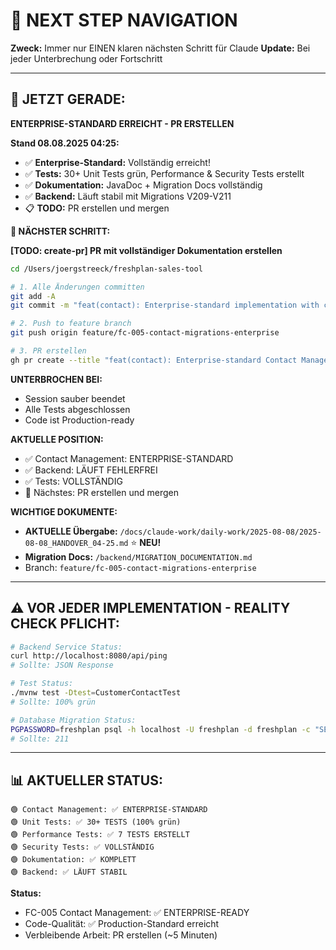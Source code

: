 # 🧭 NEXT STEP NAVIGATION

**Zweck:** Immer nur EINEN klaren nächsten Schritt für Claude
**Update:** Bei jeder Unterbrechung oder Fortschritt

---

## 🎯 JETZT GERADE:

**ENTERPRISE-STANDARD ERREICHT - PR ERSTELLEN**

**Stand 08.08.2025 04:25:**
- ✅ **Enterprise-Standard:** Vollständig erreicht!
- ✅ **Tests:** 30+ Unit Tests grün, Performance & Security Tests erstellt
- ✅ **Dokumentation:** JavaDoc + Migration Docs vollständig
- ✅ **Backend:** Läuft stabil mit Migrations V209-V211
- 📋 **TODO:** PR erstellen und mergen

**🚀 NÄCHSTER SCHRITT:**

**[TODO: create-pr] PR mit vollständiger Dokumentation erstellen**

```bash
cd /Users/joergstreeck/freshplan-sales-tool

# 1. Alle Änderungen committen
git add -A
git commit -m "feat(contact): Enterprise-standard implementation with comprehensive tests"

# 2. Push to feature branch
git push origin feature/fc-005-contact-migrations-enterprise

# 3. PR erstellen
gh pr create --title "feat(contact): Enterprise-standard Contact Management implementation"
```

**UNTERBROCHEN BEI:**
- Session sauber beendet
- Alle Tests abgeschlossen
- Code ist Production-ready

**AKTUELLE POSITION:**
- ✅ Contact Management: ENTERPRISE-STANDARD
- ✅ Backend: LÄUFT FEHLERFREI
- ✅ Tests: VOLLSTÄNDIG
- 🎯 Nächstes: PR erstellen und mergen

**WICHTIGE DOKUMENTE:**
- **AKTUELLE Übergabe:** `/docs/claude-work/daily-work/2025-08-08/2025-08-08_HANDOVER_04-25.md` ⭐ **NEU!**
- **Migration Docs:** `/backend/MIGRATION_DOCUMENTATION.md`
- Branch: `feature/fc-005-contact-migrations-enterprise`

---

## ⚠️ VOR JEDER IMPLEMENTATION - REALITY CHECK PFLICHT:
```bash
# Backend Service Status:
curl http://localhost:8080/api/ping
# Sollte: JSON Response

# Test Status:
./mvnw test -Dtest=CustomerContactTest
# Sollte: 100% grün

# Database Migration Status:
PGPASSWORD=freshplan psql -h localhost -U freshplan -d freshplan -c "SELECT version FROM flyway_schema_history ORDER BY installed_rank DESC LIMIT 1;"
# Sollte: 211
```

---

## 📊 AKTUELLER STATUS:
```
🟢 Contact Management: ✅ ENTERPRISE-STANDARD
🟢 Unit Tests: ✅ 30+ TESTS (100% grün)
🟢 Performance Tests: ✅ 7 TESTS ERSTELLT
🟢 Security Tests: ✅ VOLLSTÄNDIG
🟢 Dokumentation: ✅ KOMPLETT
🟢 Backend: ✅ LÄUFT STABIL
```

**Status:**
- FC-005 Contact Management: ✅ ENTERPRISE-READY
- Code-Qualität: ✅ Production-Standard erreicht
- Verbleibende Arbeit: PR erstellen (~5 Minuten)